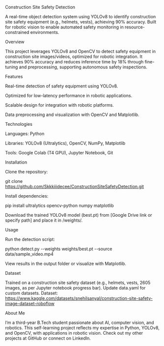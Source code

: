 Construction Site Safety Detection

A real-time object detection system using YOLOv8 to identify construction site safety equipment (e.g., helmets, vests), achieving 90% accuracy. Built for robotic vision to enable automated safety monitoring in resource-constrained environments.

Overview

This project leverages YOLOv8 and OpenCV to detect safety equipment in construction site images/videos, optimized for robotic integration. It achieves 90% accuracy and reduces inference time by 18% through fine-tuning and preprocessing, supporting autonomous safety inspections.

Features





Real-time detection of safety equipment using YOLOv8.



Optimized for low-latency performance in robotic applications.



Scalable design for integration with robotic platforms.



Data preprocessing and visualization with OpenCV and Matplotlib.

Technologies





Languages: Python



Libraries: YOLOv8 (Ultralytics), OpenCV, NumPy, Matplotlib



Tools: Google Colab (T4 GPU), Jupyter Notebook, Git

Installation





Clone the repository:

git clone https://github.com/Skkkiiidecee/ConstructionSiteSafetyDetection.git



Install dependencies:

pip install ultralytics opencv-python numpy matplotlib



Download the trained YOLOv8 model (best.pt) from [Google Drive link or specify path] and place it in /weights/.

Usage





Run the detection script:

python detect.py --weights weights/best.pt --source data/sample_video.mp4



View results in the output folder or visualize with Matplotlib.

Dataset

Trained on a construction site safety dataset (e.g., helmets, vests, 2605 images, as per Jupyter notebook progress bar). Update data.yaml for custom datasets.
Dataset: https://www.kaggle.com/datasets/snehilsanyal/construction-site-safety-image-dataset-roboflow

About Me

I’m a third-year B.Tech student passionate about AI, computer vision, and robotics. This self-learning project reflects my expertise in Python, YOLOv8, and OpenCV, with applications in robotic vision. Check out my other projects at GitHub or connect on LinkedIn.

